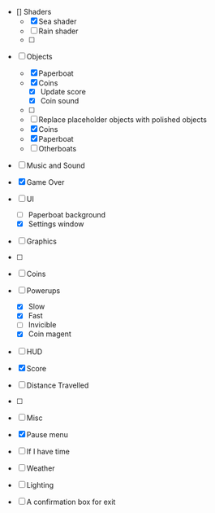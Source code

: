  - [] Shaders
    - [x] Sea shader
    - [ ] Rain shader
    - [ ] 
 - [ ] Objects
    - [x] Paperboat
    - [x] Coins
        - [x] Update score
        - [x] Coin sound
    - [ ] 
    - [ ] Replace placeholder objects with polished objects
     - [x] Coins
     - [x] Paperboat
     - [ ] Otherboats

 - [ ] Music and Sound
 - [x] Game Over
 - [ ] UI
    - [ ] Paperboat background
    - [x] Settings window
 - [ ] Graphics
  - [ ]
 - [ ] Coins
 - [ ] Powerups
    - [x] Slow
    - [x] Fast
    - [ ] Invicible
    - [x] Coin magent
 - [ ] HUD
  - [x] Score
  - [ ] Distance Travelled
  - [ ] 

- [ ] Misc
 - [x] Pause menu

 - [ ] If I have time
  - [ ] Weather
  - [ ] Lighting
  - [ ] A confirmation box for exit


